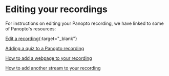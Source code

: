 # Editing your recordings
For instructions on editing your Panopto recording, we have linked to some of Panopto's resources:

[Edit a recording](https://support.panopto.com/s/article/Edit-a-Video){:target="_blank"}

[Adding a quiz to a Panopto recording](https://support.panopto.com/s/article/How-to-Add-a-Quiz-to-a-Video)

[How to add a webpage to your recording](https://support.panopto.com/s/article/Embed-a-Web-Page-Using-the-Basic-Editor)

[How to add another stream to your recording](https://support.panopto.com/s/article/Add-and-edit-Video-Streams)

